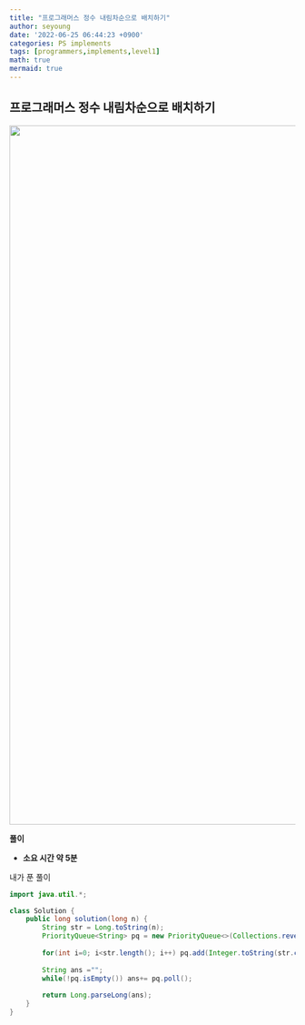 ```yaml
---
title: "프로그래머스 정수 내림차순으로 배치하기"
author: seyoung
date: '2022-06-25 06:44:23 +0900'
categories: PS implements
tags: [programmers,implements,level1]
math: true
mermaid: true
---
```



## 프로그래머스 정수 내림차순으로 배치하기

<img width="1230" alt="" src="https://user-images.githubusercontent.com/54762273/175768138-ebfb4d6f-4f18-4205-9827-3b40fc840c31.PNG">




**풀이**

 - **소요 시간 약 5분**
 
 
내가 푼 풀이

```java
import java.util.*;

class Solution {
    public long solution(long n) {
        String str = Long.toString(n);
        PriorityQueue<String> pq = new PriorityQueue<>(Collections.reverseOrder());
        
        for(int i=0; i<str.length(); i++) pq.add(Integer.toString(str.charAt(i)-48));
        
        String ans ="";
        while(!pq.isEmpty()) ans+= pq.poll(); 
        
        return Long.parseLong(ans);
    }
}
```

